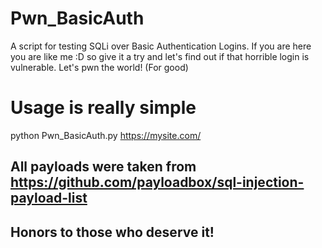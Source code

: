 # Pwn_BasicAuth
A script for testing SQLi over Basic Authentication Logins. If you are here you are like me :D so give it a try and let's find out  if that horrible login is vulnerable. Let's pwn the world! (For good)

# Usage is really simple
python Pwn_BasicAuth.py https://mysite.com/  

## All payloads were taken from https://github.com/payloadbox/sql-injection-payload-list 
## Honors to those who deserve it!
